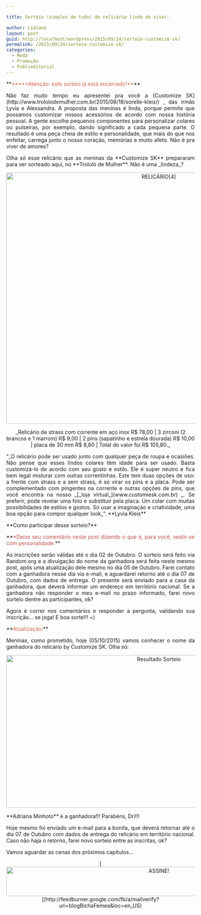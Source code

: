 ```yaml
---

title: Sorteio (simples de tudo) de relicário lindo de viver.

author: Lidiane
layout: post
guid: http://localhost/wordpress/2015/09/24/sorteio-customize-sk/
permalink: /2015/09/24/sorteio-customize-sk/
categories:
  - Moda
  - Promoção
  - Publieditorial
---
```

<p align="justify">
  **<span style="color: #d16349;">*****Atenção: este sorteio já está encerrado!**</span>**
</p>

<p align="justify">
  Não faz muito tempo eu apresentei pra você a [Customize SK](http://www.trololodemulher.com.br/2015/08/18/sorelle-kleis/) , das irmãs Lyvia e Alessandra. A proposta das meninas é linda, porque permite que possamos customizar nossos acessórios de acordo com nossa história pessoal. A gente escolhe pequenos componentes para personalizar colares ou pulseiras, por exemplo, dando significado a cada pequena parte. O resultado é uma peça cheia de estilo e personalidade, que mais do que nos enfeitar, carrega junto o nosso coração, memórias e muito afeto. Não é pra viver de amores?
</p>

<p align="justify">
  Olha só esse relicário que as meninas da **Customize SK** prepararam para ser sorteado aqui, no **Trololó de Mulher**. Não é uma _lindeza_?
</p>

<p align="center">
  <a href="http://www.trololodemulher.com.br/blog/wp-content/uploads/2015/09/RELICÁRIO4.jpg"><img class="alignnone size-full wp-image-11514" src="http://www.trololodemulher.com.br/blog/wp-content/uploads/2015/09/RELICÁRIO4.jpg" alt="RELICÁRIO[4]" width="800" height="671" /></a>
</p>

<p align="center">
  _Relicário de strass com corrente em aço inox R$ 78,00 | 3 zirconi (2 brancos e 1 marrom) R$ 9,00 | 2 pins (sapatinho e estrela dourada) R$ 10,00 | placa de 30 mm R$ 8,80 | Total do valor foi R$ 105,80._
</p>

<p align="justify">
  “_O relicário pode ser usado junto com qualquer peça de roupa e ocasiões. Não pense que esses lindos colares têm idade para ser usado. Basta customizá-lo de acordo com seu gosto e estilo. Ele é super neutro e fica bem legal misturar com outras correntinhas. Este tem duas opções de uso: a frente com strass e a sem strass, é só virar os pins e a placa. Pode ser complementado com pingentes na corrente e outras opções de pins, que você encontra na nosso _[_loja virtual_](www.customiesk.com.br) _. Se preferir, pode revelar uma foto e substituir pela placa. Um colar com muitas possibilidades de estilos e gostos. Só usar a imaginação e criatividade, uma boa opção para compor qualquer look_”. **Lyvia Kleis**
</p>

<p align="justify">
  **Como participar desse sorteio?**
</p>

<p align="justify">
  **<span style="color: #c0504d;">*Deixe seu comentário neste post dizendo o que é, para você, vestir-se com personalidade.</span>**
</p>

<p align="justify">
  As inscrições serão válidas até o dia 02 de Outubro. O sorteio será feito via Random.org e a divulgação do nome da ganhadora será feita neste mesmo post, após uma atualização dele mesmo no dia 05 de Outubro. Farei contato com a ganhadora nesse dia via e-mail, e aguardarei retorno até o dia 07 de Outubro, com dados de entrega. O presente será enviado para a casa da ganhadora, que deverá informar um endereço em território nacional. Se a ganhadora não responder o meu e-mail no prazo informado, farei novo sorteio dentre as participantes, ok?
</p>

<p align="justify">
  Agora é correr nos comentários e responder a pergunta, validando sua inscrição… se joga! E boa sorte!!! =)
</p>

<p align="justify">
  **<span style="color: #d16349;">Atualização:</span>**
</p>

<p align="justify">
  Meninas, como prometido, hoje (05/10/2015) vamos conhecer o nome da ganhadora do relicário by Customize SK. Olha só:
</p>

<p align="center">
  <a href="http://www.trololodemulher.com.br/blog/wp-content/uploads/2015/10/Resultado-Sorteio.jpg"><img class="alignnone size-full wp-image-11554" src="http://www.trololodemulher.com.br/blog/wp-content/uploads/2015/10/Resultado-Sorteio.jpg" alt="Resultado Sorteio" width="800" height="408" /></a>
</p>

<p align="justify">
  **Adriana Minhoto** é a ganhadora!!! Parabéns, Dri!!!
</p>

<p align="justify">
  Hoje mesmo foi enviado um e-mail para a bonita, que deverá retornar até o dia 07 de Outubro com dados de entrega do relicário em território nacional. Caso não haja o retorno, farei novo sorteio entre as inscritas, ok?
</p>

<p align="justify">
  Vamos aguardar as cenas dos próximos capítulos…
</p>

<p align="center">
  [<img class="alignnone size-full wp-image-10439" src="http://www.trololodemulher.com.br/blog/wp-content/uploads/2014/09/ASSINE.png" alt="ASSINE!" width="800" height="78" />](http://feedburner.google.com/fb/a/mailverify?uri=blogBichaFemea&loc=en_US) 
</p>